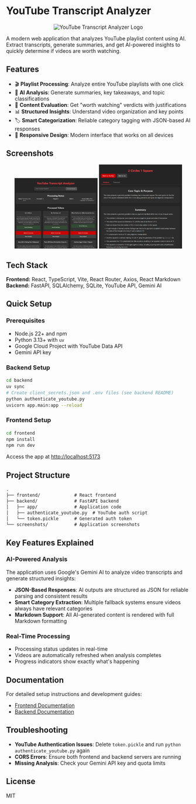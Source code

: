 # YouTube Transcript Analyzer

<div align="center">
  <img src="frontend/public/vite.svg" alt="YouTube Transcript Analyzer Logo" width="150" />
</div>

A modern web application that analyzes YouTube playlist content using AI. Extract transcripts, generate summaries, and get AI-powered insights to quickly determine if videos are worth watching.

## Features

- 🎬 **Playlist Processing**: Analyze entire YouTube playlists with one click
- 🤖 **AI Analysis**: Generate summaries, key takeaways, and topic classifications
- 📝 **Content Evaluation**: Get "worth watching" verdicts with justifications
- 📊 **Structured Insights**: Understand video organization and key points
- 🏷️ **Smart Categorization**: Reliable category tagging with JSON-based AI responses
- 📱 **Responsive Design**: Modern interface that works on all devices

## Screenshots

<div align="center">
  <img src="screenshots/home-page.png" alt="Home Page" width="45%" />
  <img src="screenshots/video-detail.png" alt="Video Detail" width="45%" />
</div>

## Tech Stack

**Frontend:** React, TypeScript, Vite, React Router, Axios, React Markdown  
**Backend:** FastAPI, SQLAlchemy, SQLite, YouTube API, Gemini AI

## Quick Setup

### Prerequisites
- Node.js 22+ and npm
- Python 3.13+ with `uv`
- Google Cloud Project with YouTube Data API
- Gemini API key

### Backend Setup
```bash
cd backend
uv sync
# Create client_secrets.json and .env files (see backend README)
python authenticate_youtube.py
uvicorn app.main:app --reload
```

### Frontend Setup
```bash
cd frontend
npm install
npm run dev
```

Access the app at [http://localhost:5173](http://localhost:5173)

## Project Structure

```
.
├── frontend/             # React frontend
├── backend/              # FastAPI backend
│   ├── app/              # Application code
│   ├── authenticate_youtube.py  # YouTube auth script
│   └── token.pickle      # Generated auth token
└── screenshots/          # Application screenshots
```

## Key Features Explained

### AI-Powered Analysis

The application uses Google's Gemini AI to analyze video transcripts and generate structured insights:

- **JSON-Based Responses**: AI outputs are structured as JSON for reliable parsing and consistent results
- **Smart Category Extraction**: Multiple fallback systems ensure videos always have relevant categories
- **Markdown Support**: All AI-generated content is rendered with full Markdown formatting

### Real-Time Processing

- Processing status updates in real-time
- Videos are automatically refreshed when analysis completes
- Progress indicators show exactly what's happening

## Documentation

For detailed setup instructions and development guides:
- [Frontend Documentation](./frontend/README.md)
- [Backend Documentation](./backend/README.md)

## Troubleshooting

- **YouTube Authentication Issues**: Delete `token.pickle` and run `python authenticate_youtube.py` again
- **CORS Errors**: Ensure both frontend and backend servers are running
- **Missing Analysis**: Check your Gemini API key and quota limits

## License

MIT 